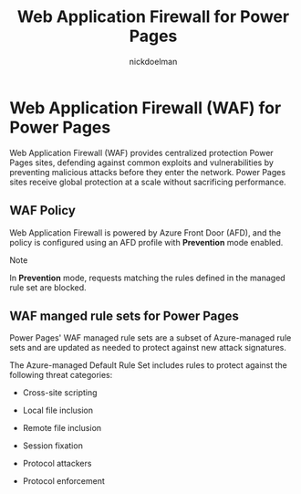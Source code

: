 ﻿---
title: Web Application Firewall for Power Pages
description: Learn about Web Application Firewall for Power Pages.
author: nickdoelman
ms.topic: conceptual
ms.custom: 
ms.date: 09/14/2022
ms.author: ndoelman
ms.reviewer: ndoelman
contributors:
    - nickdoelman
    - ProfessorKendrick
---

# Web Application Firewall (WAF) for Power Pages

Web Application Firewall (WAF) provides centralized protection Power Pages sites, defending against common exploits and vulnerabilities by preventing malicious attacks before they enter the network.  Power Pages sites receive global protection at a scale without sacrificing performance.

## WAF Policy

Web Application Firewall is powered by Azure Front Door (AFD), and the policy is configured using an AFD profile with **Prevention** mode enabled. 

>[!NOTE]
> In **Prevention** mode, requests matching the rules defined in the managed rule set are blocked.

## WAF manged rule sets for Power Pages

Power Pages' WAF managed rule sets are a subset of Azure-managed rule sets and are updated as needed to protect against new attack signatures.

The Azure-managed Default Rule Set includes rules to protect against the following threat categories:

- Cross-site scripting

- Local file inclusion

- Remote file inclusion

- Session fixation

- Protocol attackers

- Protocol enforcement

